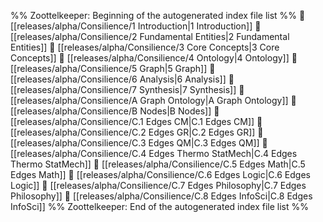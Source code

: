 %% Zoottelkeeper: Beginning of the autogenerated index file list  %%
📄 [[releases/alpha/Consilience/1 Introduction|1 Introduction]]
📄 [[releases/alpha/Consilience/2 Fundamental Entities|2 Fundamental Entities]]
📄 [[releases/alpha/Consilience/3 Core Concepts|3 Core Concepts]]
📄 [[releases/alpha/Consilience/4 Ontology|4 Ontology]]
📄 [[releases/alpha/Consilience/5 Graph|5 Graph]]
📄 [[releases/alpha/Consilience/6 Analysis|6 Analysis]]
📄 [[releases/alpha/Consilience/7 Synthesis|7 Synthesis]]
📄 [[releases/alpha/Consilience/A Graph Ontology|A Graph Ontology]]
📄 [[releases/alpha/Consilience/B Nodes|B Nodes]]
📄 [[releases/alpha/Consilience/C.1 Edges CM|C.1 Edges CM]]
📄 [[releases/alpha/Consilience/C.2 Edges GR|C.2 Edges GR]]
📄 [[releases/alpha/Consilience/C.3 Edges QM|C.3 Edges QM]]
📄 [[releases/alpha/Consilience/C.4 Edges Thermo StatMech|C.4 Edges Thermo StatMech]]
📄 [[releases/alpha/Consilience/C.5 Edges Math|C.5 Edges Math]]
📄 [[releases/alpha/Consilience/C.6 Edges Logic|C.6 Edges Logic]]
📄 [[releases/alpha/Consilience/C.7 Edges Philosophy|C.7 Edges Philosophy]]
📄 [[releases/alpha/Consilience/C.8 Edges InfoSci|C.8 Edges InfoSci]]
%% Zoottelkeeper: End of the autogenerated index file list  %%
